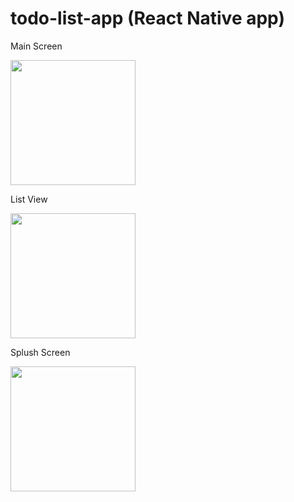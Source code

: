 # todo-list-app (React Native app)


Main Screen

<img src="https://user-images.githubusercontent.com/68743727/172595206-3ef65d25-c6c3-400c-bf78-1c73ff339d2f.jpeg" alt="" width="200"/>

List View

<img src="https://user-images.githubusercontent.com/68743727/172595395-6679cfc9-2f10-47f7-ad38-98519856ada3.jpeg" alt="" width="200"/>

Splush Screen

<img src="https://user-images.githubusercontent.com/68743727/172595444-a59136bc-11ac-417f-8bd9-b1f301368306.jpeg" alt="" width="200"/>
